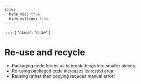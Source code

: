 ```yaml
---
site:
  hide_toc: true
  hide_outline: true
---
```


+++ { "class": "slide" }

# Re-use and recycle

- Packaging code forces us to break things into smaller pieces.
- Re-using packaged code increases its tested area.
- Reusing rather than copying reduces manual error!
